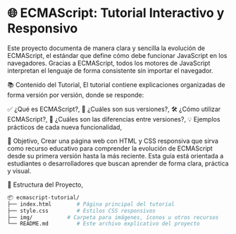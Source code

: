 # 🌐 ECMAScript: Tutorial Interactivo y Responsivo

Este proyecto documenta de manera clara y sencilla la evolución de ECMAScript, el estándar que define cómo debe funcionar JavaScript en los navegadores. Gracias a ECMAScript, todos los motores de JavaScript interpretan el lenguaje de forma consistente sin importar el navegador.

📚 Contenido del Tutorial,
El tutorial contiene explicaciones organizadas de forma versión por versión, donde se responde:

✅ ¿Qué es ECMAScript?,
📅 ¿Cuáles son sus versiones?,
🛠️ ¿Cómo utilizar ECMAScript?,
🔄 ¿Cuáles son las diferencias entre versiones?,
💡 Ejemplos prácticos de cada nueva funcionalidad,

🚀 Objetivo,
Crear una página web con HTML y CSS responsiva que sirva como recurso educativo para comprender la evolución de ECMAScript desde su primera versión hasta la más reciente. Esta guía está orientada a estudiantes o desarrolladores que buscan aprender de forma clara, práctica y visual.

📁 Estructura del Proyecto,
```bash
📦 ecmascript-tutorial/
├── index.html        # Página principal del tutorial
├── style.css         # Estilos CSS responsivos
├── img/           # Carpeta para imágenes, íconos u otros recursos
└── README.md         # Este archivo explicativo del proyecto